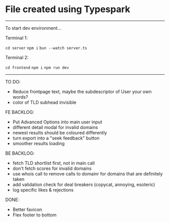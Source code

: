 # File created using Typespark

---

To start dev environment...

Terminal 1:

`cd server`
`npm i`
`bun --watch server.ts`

Terminal 2:

`cd frontend`
`npm i`
`npm run dev`

---

TO DO:

- Reduce frontpage text, maybe the subdescriptor of User your own words?
- color of TLD subhead invisible

FE BACKLOG:

- Put Advanced Options into m⁠ain user input
- different detail modal for invalid domains
- newest results should be coloured differently
- turn export into a "seek feedback" button
- smoother results loading

BE BACKLOG:

- fetch TLD shortlist first, not in main call
- don't fetch scores for invalid domains
- use whois call to remove calls to domainr for domains that are definitely taken
- add validation check for deal breakers (copycat, annoying, esoteric)
- log specific likes & rejections

DONE:

- Better favicon
- Flex footer to bottom
